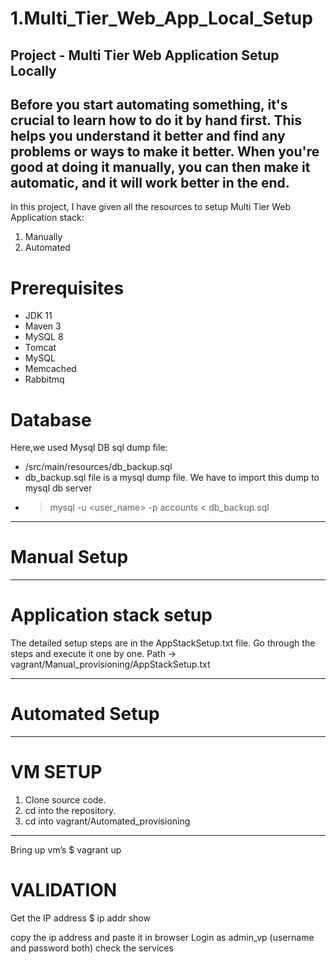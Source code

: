 # 1.Multi_Tier_Web_App_Local_Setup
Project - Multi Tier Web Application Setup Locally
--------------------------------------------------
Before you start automating something, it's crucial to learn how to do it by hand first. This helps you understand it better and find any problems or ways to make it better. When you're good at doing it manually, you can then make it automatic, and it will work better in the end.
--------------------------------------------------
In this project, I have given all the resources to setup Multi Tier Web Application stack:
1. Manually
2. Automated

# Prerequisites
- JDK 11 
- Maven 3 
- MySQL 8
- Tomcat
- MySQL
- Memcached
- Rabbitmq

# Database
Here,we used Mysql DB 
sql dump file:
- /src/main/resources/db_backup.sql
- db_backup.sql file is a mysql dump file. We have to import this dump to mysql db server
- > mysql -u <user_name> -p<password> accounts < db_backup.sql


--------------------------------------------------
# Manual Setup
--------------------------------------------------
# Application stack setup
The detailed setup steps are in the AppStackSetup.txt file. Go through the steps and execute it one by one.
Path -> vagrant/Manual_provisioning/AppStackSetup.txt


--------------------------------------------------
# Automated Setup
--------------------------------------------------

# VM SETUP
1. Clone source code.
2. cd into the repository.
3. cd into vagrant/Automated_provisioning
-----------------------------------------------
Bring up vm’s
$ vagrant up

# VALIDATION
Get the IP address
$ ip addr show

copy the ip address and paste it in browser
Login as admin_vp (username and password both) check the services
